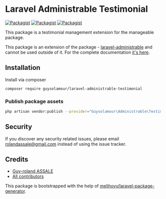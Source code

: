 # Laravel Administrable Testimonial

[![Packagist](https://img.shields.io/packagist/v/guysolamour/laravel-administrable-testimonial.svg)](https://packagist.org/packages/guysolamour/laravel-administrable-testimonial)
[![Packagist](https://poser.pugx.org/guysolamour/laravel-administrable-testimonial/d/total.svg)](https://packagist.org/packages/guysolamour/laravel-administrable-testimonial)
[![Packagist](https://img.shields.io/packagist/l/guysolamour/laravel-administrable-testimonial.svg)](https://packagist.org/packages/guysolamour/laravel-administrable-testimonial)

This package is a testimonial management extension for the manageable package.

This package is an extension of the package - [laravel-administrable](https://github.com/guysolamour/administrable) and cannot be used outside of it.
For the complete documentation [it's here](https://guysolamour.github.io/laravel-administrable/).


## Installation

Install via composer
```bash
composer require guysolamour/laravel-administrable-testimonial
```

### Publish package assets

```bash
php artisan vendor:publish --provider="Guysolamour\Administrable\Testimonial\ServiceProvider"
```

## Security

If you discover any security related issues, please email rolandassale@gmail.com
instead of using the issue tracker.

## Credits

- [Guy-roland ASSALE](https://github.com/guysolamour/laravel-administrable-testimonial)
- [All contributors](https://github.com/guysolamour/laravel-administrable-testimonial/graphs/contributors)

This package is bootstrapped with the help of
[melihovv/laravel-package-generator](https://github.com/melihovv/laravel-package-generator).
